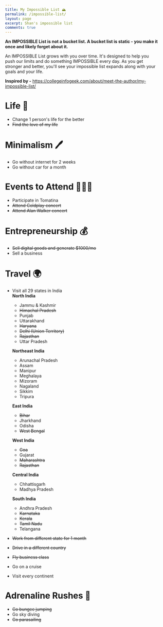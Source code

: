```yaml
---
title: My Impossible List 🏔️
permalink: /impossible-list/
layout: page
excerpt: Shan's impossible list
comments: true
---
```


**An IMPOSSIBLE List is not a bucket list. A bucket list is static - you make it once and likely forget about it.**

An IMPOSSIBLE List grows with you over time. It's designed to help you push our limits and do something IMPOSSIBLE every day. As you get stronger and better, you'll see your impossible list expands along with your goals and your life.

**Inspired by -** https://collegeinfogeek.com/about/meet-the-author/my-impossible-list/

# Life 🏡
- Change 1 person's life for the better
- ~~Find the love of my life~~

# Minimalism 🖊️

- Go without internet for 2 weeks
- Go without car for a month

# Events to Attend 👨🏻‍🎤

- Participate in Tomatina
- ~~Attend Coldplay concert~~
- ~~Attend Alan Walker concert~~


# Entrepreneurship 💰
- ~~Sell digital goods and generate $1000/mo~~
- Sell a business

# Travel 🌍
- Visit all 29 states in India  
    **North India**  
    - Jammu & Kashmir  
    - ~~Himachal Pradesh~~
    - Punjab  
    - Uttarakhand  
    - ~~Haryana~~
    - ~~Delhi (Union Territory)~~
    - ~~Rajasthan~~
    - Uttar Pradesh  

    **Northeast India**  
    - Arunachal Pradesh  
    - Assam  
    - Manipur  
    - Meghalaya  
    - Mizoram  
    - Nagaland  
    - Sikkim  
    - Tripura  

    **East India**  
    - ~~Bihar~~
    - Jharkhand  
    - Odisha  
    - ~~West Bengal~~

    **West India**  
    - ~~Goa~~
    - Gujarat  
    - ~~Maharashtra~~
    - ~~Rajasthan~~

    **Central India**  
    - Chhattisgarh  
    - Madhya Pradesh  

    **South India**  
    - Andhra Pradesh  
    - ~~Karnataka~~
    - ~~Kerala~~
    - ~~Tamil Nadu~~
    - Telangana  
- ~~Work from different state for 1 month~~
- ~~Drive in a different country~~
- ~~Fly business class~~
- Go on a cruise
- Visit every continent

# Adrenaline Rushes 🎢
- ~~Go bungee jumping~~
- Go sky diving
- ~~Go parasailing~~
